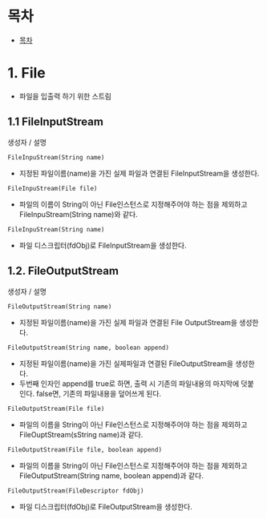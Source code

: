 # 목차
- [목차](#목차)

# 1. File
- 파일을 입출력 하기 위한 스트림
## 1.1 FileInputStream
생성자 / 설명

`FileInpuStream(String name)`
- 지정된 파일이름(name)을 가진 실제 파일과 연결된 FileInputStream을 생성한다.

`FileInpuStream(File file)`
- 파일의 이름이 String이 아닌 File인스턴스로 지정해주어야 하는 점을 제외하고 FileInpuStream(String name)와 같다.

`FileInpuStream(String name)`
- 파일 디스크립터(fdObj)로 FileInputStream을 생성한다.

## 1.2. FileOutputStream

생성자 / 설명

`FileOutputStream(String name)`
- 지정된 파일이름(name)을 가진 실제 파일과 연결된 File OutputStream을 생성한다.

`FileOutputStream(String name, boolean append)`
- 지정된 파일이름(name)을 가진 실제파일과 연결된 FileOutputStream을 생성한다.
- 두번째 인자인 append를 true로 하면, 출력 시 기존의 파일내용의 마지막에 덧붙인다. false면, 기존의 파일내용을 덮어쓰게 된다.

`FileOutputStream(File file)`
- 파일의 이름을 String이 아닌 File인스턴스로 지정해주어야 하는 점을 제외하고 FileOuptStream(sString name)과 같다.

`FileOutputStream(File file, boolean append)`
- 파일의 이름을 String이 아닌 File인스턴스로 지정해주어야 하는 점을 제외하고 FileOutputStream(String name, boolean append)과 같다.

`FileOutputStream(FileDescriptor fdObj)`
- 파일 디스크립터(fdObj)로 FileOutputStream을 생성한다.